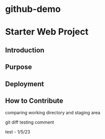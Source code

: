 # github-demo
# Starter Web Project


## Introduction

## Purpose

## Deployment

## How to Contribute


comparing working directory and staging area

git diff testing comment

test - 1/5/23